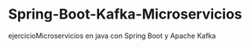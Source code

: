 # Spring-Boot-Kafka-Microservicios
ejercicioMicroservicios en java  con Spring Boot y  Apache Kafka

